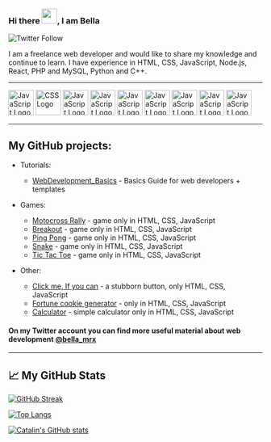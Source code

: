  ### Hi there <img src="https://raw.githubusercontent.com/MartinHeinz/MartinHeinz/master/wave.gif" width="30px">, I am Bella

 ![Twitter Follow](https://img.shields.io/twitter/follow/Bella_Mrx?label=Follow%20%40bella_mrx&style=social)

 I am a freelance web developer and would like to share my knowledge and continue to learn. I have experience in HTML, CSS, JavaScript, Node.js, React, PHP and MySQL, Python and C++. 

 ---
 
  <img src="https://cdn.worldvectorlogo.com/logos/html-1.svg" alt="JavaScript Logo" width="50" height="50"/>  <img src="https://cdn.worldvectorlogo.com/logos/css-3.svg" alt="CSS Logo" width="50" height="50"/>
  <img src="https://cdn.worldvectorlogo.com/logos/javascript-1.svg" alt="JavaScript Logo" width="50" height="50"/> <img src="https://cdn.worldvectorlogo.com/logos/nodejs-2.svg" alt="JavaScript Logo" width="50" height="50"/> <img src="https://cdn.worldvectorlogo.com/logos/react-2.svg" alt="JavaScript Logo" width="50" height="50"/> <img src="https://cdn.worldvectorlogo.com/logos/php-logo-only-letter.svg" alt="JavaScript Logo" width="50" height="50"/> <img src="https://cdn.worldvectorlogo.com/logos/mysql-3.svg" alt="JavaScript Logo" width="50" height="50"/> <img src="https://cdn.worldvectorlogo.com/logos/python-4.svg" alt="JavaScript Logo" width="50" height="50"/> <img src="https://cdn.worldvectorlogo.com/logos/c.svg" alt="JavaScript Logo" width="50" height="50"/> 

 ---

 ## My GitHub projects:
 * Tutorials:
   - [WebDevelopment_Basics](https://github.com/BellaMrx/WebDevelopment_Basics) - Basics Guide for web developers + templates

 * Games:
   - [Motocross Rally](https://github.com/BellaMrx/Motocross_Rally) - game only in HTML, CSS, JavaScript
   - [Breakout](https://github.com/Projects-Games-HTML-CSS-JS/Breakout) - game only in HTML, CSS, JavaScript 
   - [Ping Pong](https://github.com/Projects-Games-HTML-CSS-JS/Ping-Pong) - game only in HTML, CSS, JavaScript 
   - [Snake](https://github.com/Projects-Games-HTML-CSS-JS/Snake) - game only in HTML, CSS, JavaScript 
   - [Tic Tac Toe](https://github.com/Projects-Games-HTML-CSS-JS/Tic_Tac_Toe) - game only in HTML, CSS, JavaScript 

 * Other:
   - [Click me, If you can](https://github.com/BellaMrx/Click-me_If-you-can) - a stubborn button, only HTML, CSS, JavaScript
   - [Fortune cookie generator](https://github.com/BellaMrx/Fortune_Cookie_Generator) - only in HTML, CSS, JavaScript 
   - [Calculator](https://github.com/Projects-Games-HTML-CSS-JS/Calculator_simple) - simple calculator only in HTML, CSS, JavaScript



 #### On my Twitter account you can find more useful material about web development [@bella_mrx](https://twitter.com/bella_mrx)

 ---

 ## &#x1f4c8; My GitHub Stats

 [![GitHub Streak](https://streak-stats.demolab.com/?user=BellaMrx&theme=dark)](https://git.io/streak-stats)

 [![Top Langs](https://github-readme-stats.vercel.app/api/top-langs/?username=BellaMrx&hide=java,html,css&theme=radical)](https://github.com/anuraghazra/github-readme-stats)

 [![Catalin's GitHub stats](https://github-readme-stats.vercel.app/api?username=BellaMrx&theme=radical)](https://github.com/anuraghazra/github-readme-stats)
